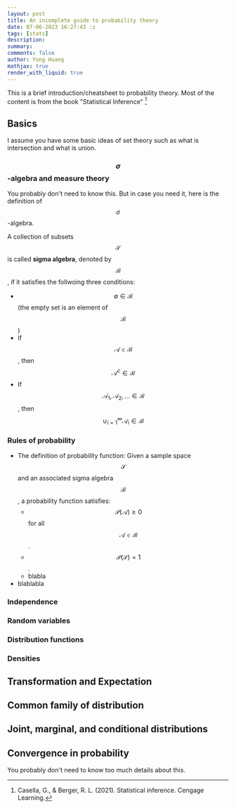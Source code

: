 ```yaml
---
layout: post
title: An incomplete guide to probability theory
date: 07-06-2023 16:27:43 :z
tags: [stats]
description:
summary:
comments: false
author: Yong Huang
mathjax: true
render_with_liquid: true
---
```


This is a brief introduction/cheatsheet to probability theory. Most of the content is from the book "Statistical Inference" [^fn1]


## Basics
I assume you have some basic ideas of set theory such as what is intersection and what is union.
### $$\sigma$$-algebra and measure theory
You probably don't need to know this. But in case you need it, here is the definition of $$\sigma$$-algebra. 

A collection of subsets $$\mathcal{S}$$ is called **sigma algebra**, denoted by $$\mathcal{B}$$, if it satisfies the follwoing three conditions:


- $$\emptyset \in \mathcal{B}$$ (the empty set is an element of $$\mathcal{B}$$)
- If $$\mathcal{A} \in \mathcal{B}$$, then $$\mathcal{A}^{c} \in \mathcal{B}$$
- If $$\mathcal{A}_{1}, \mathcal{A}_{2},... \in \mathcal{B}$$, then $$\cup_{i=1}^{\infty} \mathcal{A}_{i} \in \mathcal{B}$$ 

### Rules of probability


- The definition of probability function:
Given a sample space $$\mathcal{S}$$ and an associated sigma algebra $$\mathcal{B}$$, a probability function satisfies:
    - $$\mathcal{P}(\mathcal{A})  \geq 0$$ for all $$\mathcal{A} \in \mathcal{B}$$.
    - $$\mathcal{P}(\mathcal{S}) = 1$$.
    - blabla
- blablabla

### Independence
### Random variables
### Distribution functions
### Densities
## Transformation and Expectation
## Common family of distribution
## Joint, marginal, and conditional distributions
## Convergence in probability
You probably don't need to know too much details about this.

[^fn1]: Casella, G., & Berger, R. L. (2021). Statistical inference. Cengage Learning.
